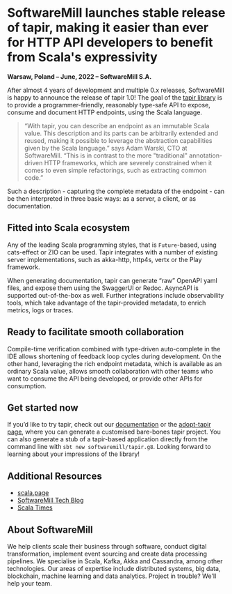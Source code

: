 # SoftwareMill launches stable release of tapir, making it easier than ever for HTTP API developers to benefit from Scala's expressivity

**Warsaw, Poland – June, 2022 – SoftwareMill S.A.**

After almost 4 years of development and multiple 0.x releases, SoftwareMill is happy to announce the release of tapir 1.0! The goal of the [tapir library](https://tapir.softwaremill.com/) is to provide a programmer-friendly, reasonably type-safe API to expose, consume and document HTTP endpoints, using the Scala language.

> “With tapir, you can describe an endpoint as an immutable Scala value. This description and its parts can be arbitrarily extended and reused, making it possible to leverage the abstraction capabilities given by the Scala language.” says Adam Warski, CTO at SoftwareMill. “This is in contrast to the more "traditional" annotation-driven HTTP frameworks, which are severely constrained when it comes to even simple refactorings, such as extracting common code.”

Such a description - capturing the complete metadata of the endpoint - can be then interpreted in three basic ways: as a server, a client, or as documentation.

## Fitted into Scala ecosystem

Any of the leading Scala programming styles, that is `Future`-based, using cats-effect or ZIO can be used. Tapir integrates with a number of existing server implementations, such as akka-http, http4s, vertx or the Play framework.

When generating documentation, tapir can generate “raw” OpenAPI yaml files, and expose them using the SwaggerUI or Redoc. AsyncAPI is supported out-of-the-box as well. Further integrations include observability tools, which take advantage of the tapir-provided metadata, to enrich metrics, logs or traces.

## Ready to facilitate smooth collaboration

Compile-time verification combined with type-driven auto-complete in the IDE allows shortening of feedback loop cycles during development. On the other hand, leveraging the rich endpoint metadata, which is available as an ordinary Scala value, allows smooth collaboration with other teams who want to consume the API being developed, or provide other APIs for consumption.

## Get started now

If you’d like to try tapir, check out our [documentation](https://tapir.softwaremill.com/en/latest/) or the [adopt-tapir page](https://adopt-tapir.softwaremill.com), where you can generate a customised bare-bones tapir project. You can also generate a stub of a tapir-based application directly from the command line with `sbt new softwaremill/tapir.g8`. Looking forward to learning about your impressions of the library!

## Additional Resources

* [scala.page](https://softwaremill.com/scala/)
* [SoftwareMill Tech Blog](https://softwaremill.com/blog/)
* [Scala Times](https://scalatimes.com/)

## About SoftwareMill

We help clients scale their business through software, conduct digital transformation, implement event sourcing and create data processing pipelines. We specialise in Scala, Kafka, Akka and Cassandra, among other technologies. Our areas of expertise include distributed systems, big data, blockchain, machine learning and data analytics. Project in trouble? We'll help your team.
